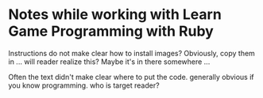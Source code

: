 # Notes while working with Learn Game Programming with Ruby

Instructions do not  make clear how to install images? Obviously, copy them in ... will reader realize this? Maybe it's in there somewhere ...

Often the text didn't make clear where to put the code. generally obvious if you know programming. who is target reader?

